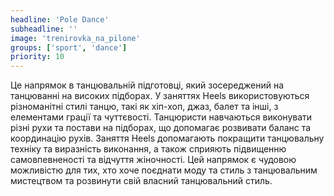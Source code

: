 ```yaml
---
headline: 'Pole Dance'
subheadline: ''
image: 'trenirovka_na_pilone'
groups: ['sport', 'dance']
priority: 10
---
```

Це напрямок в танцювальній підготовці, який зосереджений на танцюванні на високих підборах. У заняттях Heels використовуються різноманітні стилі танцю, такі як хіп-хоп, джаз, балет та інші, з елементами грації та чуттєвості. Танцюристи навчаються виконувати різні рухи та постави на підборах, що допомагає розвивати баланс та координацію рухів. Заняття Heels допомагають покращити танцювальну техніку та виразність виконання, а також сприяють підвищенню самовпевненості та відчуття жіночності. Цей напрямок є чудовою можливістю для тих, хто хоче поєднати моду та стиль з танцювальним мистецтвом та розвинути свій власний танцювальний стиль.